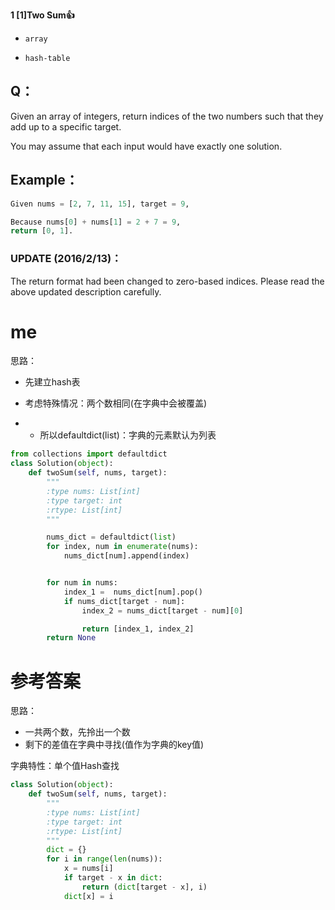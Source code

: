 **1 [1]Two Sum👍**

- `array` 

- `hash-table`



## Q：



Given an array of integers, return indices of the two numbers such that they add up to a specific target.



You may assume that each input would have exactly one solution.



## Example：



```python
Given nums = [2, 7, 11, 15], target = 9,

Because nums[0] + nums[1] = 2 + 7 = 9,
return [0, 1].
```



### UPDATE (2016/2/13)：



The return format had been changed to zero-based indices. Please read the above updated description carefully.



# me



思路：



- 先建立hash表
- 考虑特殊情况：两个数相同(在字典中会被覆盖)

- - 所以defaultdict(list)：字典的元素默认为列表



```python
from collections import defaultdict
class Solution(object):
    def twoSum(self, nums, target):
        """
        :type nums: List[int]
        :type target: int
        :rtype: List[int]
        """

        nums_dict = defaultdict(list)
        for index, num in enumerate(nums):
            nums_dict[num].append(index)


        for num in nums:
            index_1 =  nums_dict[num].pop()
            if nums_dict[target - num]:
                index_2 = nums_dict[target - num][0]

                return [index_1, index_2]
        return None
```



# 参考答案

思路：

- 一共两个数，先拎出一个数
- 剩下的差值在字典中寻找(值作为字典的key值)

字典特性：单个值Hash查找

```python
class Solution(object):
    def twoSum(self, nums, target):
        """
        :type nums: List[int]
        :type target: int
        :rtype: List[int]
        """
        dict = {}
        for i in range(len(nums)):
            x = nums[i]
            if target - x in dict:
                return (dict[target - x], i)
            dict[x] = i
```







